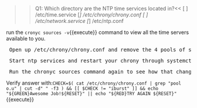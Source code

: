 >>Q1: Which directory are the NTP time services located in?<<
[ ] /etc/time.service
[*] /etc/chrony/chrony.conf
[ ] /etc/network.service
[*] /etc/ntp.conf

run the `cronyc sources -v`{{execute}} command to view all the time servers available to you. 
<pre> Open up /etc/chrony/chrony.conf and remove the 4 pools of servers </pre>

<pre> Start ntp services and restart your chrony through systemctl </pre>
<pre> Run the chronyc sources command again to see how that changed it </pre>

Verify answer with:`CHECK=$( cat /etc/chrony/chrony.conf | grep "pool o.u" | cut -d" " -f3 ) && [[ $CHECK != "iburst" ]] && echo "${GREEN}Awesome Job!${RESET}" || echo "${RED}TRY AGAIN ${RESET}"`{{execute}}
